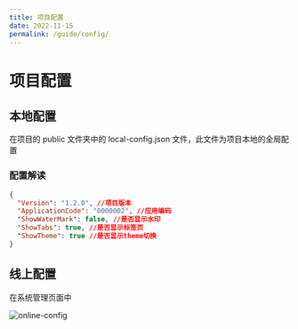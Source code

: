 ```yaml
---
title: 项目配置
date: 2022-11-15
permalink: /guide/config/
---
```


# 项目配置

## 本地配置

在项目的 public 文件夹中的 local-config.json 文件，此文件为项目本地的全局配置

### 配置解读

```json
{
  "Version": "1.2.0", //项目版本
  "ApplicationCode": "0000002", //应用编码
  "ShowWaterMark": false, //是否显示水印
  "ShowTabs": true, //是否显示标签页
  "ShowTheme": true //是否显示theme切换
}
```

## 线上配置

在系统管理页面中

![online-config](/images/config/online-config.png)
